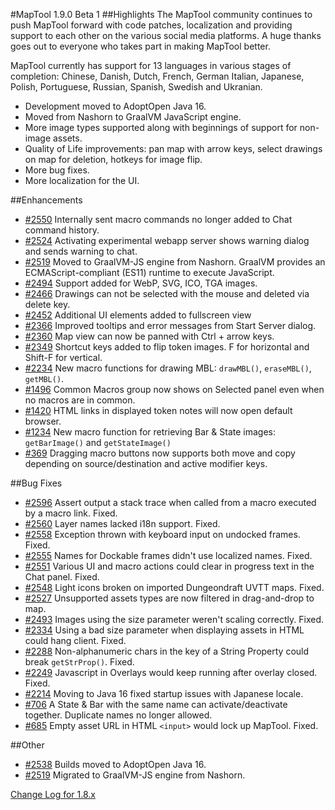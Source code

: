 #MapTool 1.9.0 Beta 1
##Highlights
The MapTool community continues to push MapTool forward with code patches, localization and providing support to each other on the various social media platforms.  A huge thanks goes out to everyone who takes part in making MapTool better.

MapTool currently has support for 13 languages in various stages of completion: Chinese, Danish, Dutch, French, German Italian, Japanese, Polish, Portuguese, Russian, Spanish, Swedish and Ukranian.  
  
- Development moved to AdoptOpen Java 16.
- Moved from Nashorn to GraalVM JavaScript engine.
- More image types supported along with beginnings of support for non-image assets.
- Quality of Life improvements: pan map with arrow keys, select drawings on map for deletion, hotkeys for image flip.
- More bug fixes.
- More localization for the UI.

##Enhancements
- [#2550][i2550] Internally sent macro commands no longer added to Chat command history.
- [#2524][i2524] Activating experimental webapp server shows warning dialog and sends warning to chat.
- [#2519][i2519] Moved to GraalVM-JS engine from Nashorn. GraalVM provides an ECMAScript-compliant (ES11) runtime to execute JavaScript.
- [#2494][i2494] Support added for WebP, SVG, ICO, TGA images.
- [#2466][i2466] Drawings can not be selected with the mouse and deleted via delete key.
- [#2452][i2452] Additional UI elements added to fullscreen view
- [#2366][i2366] Improved tooltips and error messages from Start Server dialog. 
- [#2360][i2360] Map view can now be panned with Ctrl + arrow keys.
- [#2349][i2349] Shortcut keys added to flip token images. F for horizontal and Shift-F for vertical.
- [#2234][i2234] New macro functions for drawing MBL: `drawMBL()`, `eraseMBL()`, `getMBL()`.
- [#1496][i1496] Common Macros group now shows on Selected panel even when no macros are in common.
- [#1420][i1420] HTML links in displayed token notes will now open default browser.
- [#1234][i1234] New macro function for retrieving Bar & State images: `getBarImage()` and `getStateImage()`
- [#369][i369] Dragging macro buttons now supports both move and copy depending on source/destination and active modifier keys. 

##Bug Fixes
- [#2596][i2596] Assert output a stack trace when called from a macro executed by a macro link. Fixed.
- [#2560][i2560] Layer names lacked i18n support. Fixed.
- [#2558][i2558] Exception thrown with keyboard input on undocked frames. Fixed.
- [#2555][i2555] Names for Dockable frames didn't use localized names. Fixed.
- [#2551][i2551] Various UI and macro actions could clear in progress text in the Chat panel. Fixed.
- [#2548][i2548] Light icons broken on imported Dungeondraft UVTT maps. Fixed.
- [#2527][i2527] Unsupported assets types are now filtered in drag-and-drop to map.
- [#2493][i2493] Images using the size parameter weren't scaling correctly. Fixed.
- [#2334][i2334] Using a bad size parameter when displaying assets in HTML could hang client. Fixed.
- [#2288][i2288] Non-alphanumeric chars in the key of a String Property could break `getStrProp()`. Fixed.
- [#2249][i2249] Javascript in Overlays would keep running after overlay closed. Fixed.
- [#2214][i2214] Moving to Java 16 fixed startup issues with Japanese locale.
- [#706][i706] A State & Bar with the same name can activate/deactivate together. Duplicate names no longer allowed.
- [#685][i685] Empty asset URL in HTML `<input>` would lock up MapTool. Fixed.

##Other
- [#2538][i2538] Builds moved to AdoptOpen Java 16. 
- [#2519][i2519] Migrated to GraalVM-JS engine from Nashorn.

[i2596]: https://github.com/RPTools/maptool/issues/2596
[i2560]: https://github.com/RPTools/maptool/issues/2560
[i2558]: https://github.com/RPTools/maptool/issues/2558
[i2555]: https://github.com/RPTools/maptool/issues/2555
[i2551]: https://github.com/RPTools/maptool/issues/2551
[i2550]: https://github.com/RPTools/maptool/issues/2550
[i2548]: https://github.com/RPTools/maptool/issues/2548
[i2538]: https://github.com/RPTools/maptool/issues/2538
[i2527]: https://github.com/RPTools/maptool/issues/2527
[i2524]: https://github.com/RPTools/maptool/issues/2524
[i2519]: https://github.com/RPTools/maptool/issues/2519
[i2494]: https://github.com/RPTools/maptool/issues/2494
[i2493]: https://github.com/RPTools/maptool/issues/2493
[i2466]: https://github.com/RPTools/maptool/issues/2466
[i2452]: https://github.com/RPTools/maptool/issues/2452
[i2366]: https://github.com/RPTools/maptool/issues/2366
[i2360]: https://github.com/RPTools/maptool/issues/2360
[i2349]: https://github.com/RPTools/maptool/issues/2349
[i2334]: https://github.com/RPTools/maptool/issues/2334
[i2288]: https://github.com/RPTools/maptool/issues/2288
[i2249]: https://github.com/RPTools/maptool/issues/2249
[i2234]: https://github.com/RPTools/maptool/issues/2234
[i2214]: https://github.com/RPTools/maptool/issues/2214
[i1496]: https://github.com/RPTools/maptool/issues/1496
[i1420]: https://github.com/RPTools/maptool/issues/1420
[i1234]: https://github.com/RPTools/maptool/issues/1234
[i706]: https://github.com/RPTools/maptool/issues/706
[i685]: https://github.com/RPTools/maptool/issues/685
[i369]: https://github.com/RPTools/maptool/issues/369
[i]: https://github.com/RPTools/maptool/issues/
[i]: https://github.com/RPTools/maptool/issues/

[Change Log for 1.8.x](https://github.com/RPTools/maptool/blob/1.8.5/CHANGE_LOG.md)
